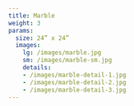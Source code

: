 ```yaml
---
title: Marble
weight: 3
params:
  size: 24” x 24”
  images:
    lg: /images/marble.jpg
    sm: /images/marble-sm.jpg
    details:
    - /images/marble-detail-1.jpg
    - /images/marble-detail-2.jpg
    - /images/marble-detail-3.jpg
---
```

